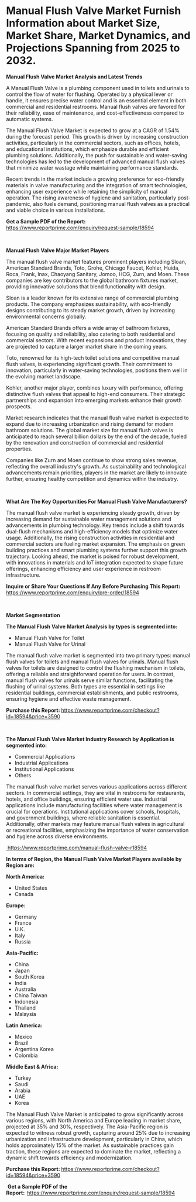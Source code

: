 <p><h1>Manual Flush Valve Market Furnish Information about Market Size, Market Share, Market Dynamics, and Projections Spanning from 2025 to 2032.</h1></p><p><strong>Manual Flush Valve Market Analysis and Latest Trends</strong></p>
<p><p>A Manual Flush Valve is a plumbing component used in toilets and urinals to control the flow of water for flushing. Operated by a physical lever or handle, it ensures precise water control and is an essential element in both commercial and residential restrooms. Manual flush valves are favored for their reliability, ease of maintenance, and cost-effectiveness compared to automatic systems.</p><p>The Manual Flush Valve Market is expected to grow at a CAGR of 1.54% during the forecast period. This growth is driven by increasing construction activities, particularly in the commercial sectors, such as offices, hotels, and educational institutions, which emphasize durable and efficient plumbing solutions. Additionally, the push for sustainable and water-saving technologies has led to the development of advanced manual flush valves that minimize water wastage while maintaining performance standards.</p><p>Recent trends in the market include a growing preference for eco-friendly materials in valve manufacturing and the integration of smart technologies, enhancing user experience while retaining the simplicity of manual operation. The rising awareness of hygiene and sanitation, particularly post-pandemic, also fuels demand, positioning manual flush valves as a practical and viable choice in various installations.</p></p>
<p><strong>Get a Sample PDF of the Report:&nbsp;</strong> <a href="https://www.reportprime.com/enquiry/request-sample/18594?utm_campaign=4437&utm_medium=2&utm_source=Github&utm_content=ia&utm_term=18052025&utm_id=manual-flush-valve">https://www.reportprime.com/enquiry/request-sample/18594</a></p>
<p>&nbsp;</p>
<p><strong>Manual Flush Valve Major Market Players</strong></p>
<p><p>The manual flush valve market features prominent players including Sloan, American Standard Brands, Toto, Grohe, Chicago Faucet, Kohler, Huida, Roca, Frank, Inax, Chaoyang Sanitary, Jomoo, HCG, Zurn, and Moen. These companies are key contributors to the global bathroom fixtures market, providing innovative solutions that blend functionality with design.</p><p>Sloan is a leader known for its extensive range of commercial plumbing products. The company emphasizes sustainability, with eco-friendly designs contributing to its steady market growth, driven by increasing environmental concerns globally. </p><p>American Standard Brands offers a wide array of bathroom fixtures, focusing on quality and reliability, also catering to both residential and commercial sectors. With recent expansions and product innovations, they are projected to capture a larger market share in the coming years.</p><p>Toto, renowned for its high-tech toilet solutions and competitive manual flush valves, is experiencing significant growth. Their commitment to innovation, particularly in water-saving technologies, positions them well in the evolving market landscape.</p><p>Kohler, another major player, combines luxury with performance, offering distinctive flush valves that appeal to high-end consumers. Their strategic partnerships and expansion into emerging markets enhance their growth prospects.</p><p>Market research indicates that the manual flush valve market is expected to expand due to increasing urbanization and rising demand for modern bathroom solutions. The global market size for manual flush valves is anticipated to reach several billion dollars by the end of the decade, fueled by the renovation and construction of commercial and residential properties.</p><p>Companies like Zurn and Moen continue to show strong sales revenue, reflecting the overall industry's growth. As sustainability and technological advancements remain priorities, players in the market are likely to innovate further, ensuring healthy competition and dynamics within the industry.</p></p>
<p>&nbsp;</p>
<p><strong>What Are The Key Opportunities For Manual Flush Valve Manufacturers?</strong></p>
<p><p>The manual flush valve market is experiencing steady growth, driven by increasing demand for sustainable water management solutions and advancements in plumbing technology. Key trends include a shift towards dual-flush mechanisms and high-efficiency models that optimize water usage. Additionally, the rising construction activities in residential and commercial sectors are fueling market expansion. The emphasis on green building practices and smart plumbing systems further support this growth trajectory. Looking ahead, the market is poised for robust development, with innovations in materials and IoT integration expected to shape future offerings, enhancing efficiency and user experience in restroom infrastructure.</p></p>
<p><strong>Inquire or Share Your Questions If Any Before Purchasing This Report:</strong> <a href="https://www.reportprime.com/enquiry/pre-order/18594?utm_campaign=4437&utm_medium=2&utm_source=Github&utm_content=ia&utm_term=18052025&utm_id=manual-flush-valve">https://www.reportprime.com/enquiry/pre-order/18594</a></p>
<p>&nbsp;</p>
<p><strong>Market Segmentation</strong></p>
<p><strong>The Manual Flush Valve Market Analysis by types is segmented into:</strong></p>
<p><ul><li>Manual Flush Valve for Toilet</li><li>Manual Flush Valve for Urinal</li></ul></p>
<p><p>The manual flush valve market is segmented into two primary types: manual flush valves for toilets and manual flush valves for urinals. Manual flush valves for toilets are designed to control the flushing mechanism in toilets, offering a reliable and straightforward operation for users. In contrast, manual flush valves for urinals serve similar functions, facilitating the flushing of urinal systems. Both types are essential in settings like residential buildings, commercial establishments, and public restrooms, ensuring hygiene and effective waste management.</p></p>
<p><strong>Purchase this Report:&nbsp;</strong><a href="https://www.reportprime.com/checkout?id=18594&price=3590&utm_campaign=4437&utm_medium=2&utm_source=Github&utm_content=ia&utm_term=18052025&utm_id=manual-flush-valve">https://www.reportprime.com/checkout?id=18594&price=3590</a></p>
<p>&nbsp;</p>
<p><strong>The Manual Flush Valve Market Industry Research by Application is segmented into:</strong></p>
<p><ul><li>Commercial Applications</li><li>Industrial Applications</li><li>Institutional Applications</li><li>Others</li></ul></p>
<p><p>The manual flush valve market serves various applications across different sectors. In commercial settings, they are vital in restrooms for restaurants, hotels, and office buildings, ensuring efficient water use. Industrial applications include manufacturing facilities where water management is crucial for operations. Institutional applications cover schools, hospitals, and government buildings, where reliable sanitation is essential. Additionally, other markets may feature manual flush valves in agricultural or recreational facilities, emphasizing the importance of water conservation and hygiene across diverse environments.</p></p>
<p><a href="https://www.reportprime.com/manual-flush-valve-r18594?utm_campaign=4437&utm_medium=2&utm_source=Github&utm_content=ia&utm_term=18052025&utm_id=manual-flush-valve">&nbsp;https://www.reportprime.com/manual-flush-valve-r18594</a></p>
<p><strong>In terms of Region, the Manual Flush Valve Market Players available by Region are:</strong></p>
<p>
    <p> <strong> North America: </strong>
        <ul>
            <li>United States</li>
            <li>Canada</li>
        </ul>
        </p> 
    <p> <strong> Europe: </strong>
        <ul>
            <li>Germany</li>
            <li>France</li>
            <li>U.K.</li>
            <li>Italy</li>
            <li>Russia</li>
        </ul>
        </p> 
    <p> <strong> Asia-Pacific: </strong>
        <ul>
            <li>China</li>
            <li>Japan</li>
            <li>South Korea</li>
            <li>India</li>
            <li>Australia</li>
            <li>China Taiwan</li>
            <li>Indonesia</li>
            <li>Thailand</li>
            <li>Malaysia</li>
        </ul>
        </p> 
    <p> <strong> Latin America: </strong>
        <ul>
            <li>Mexico</li>
            <li>Brazil</li>
            <li>Argentina Korea</li>
            <li>Colombia</li>
        </ul>
        </p> 
    <p> <strong> Middle East & Africa: </strong>
        <ul>
            <li>Turkey</li>
            <li>Saudi</li>
            <li>Arabia</li>
            <li>UAE</li>
            <li>Korea</li>
        </ul>
    </p>
    </p>
<p><p>The Manual Flush Valve Market is anticipated to grow significantly across various regions, with North America and Europe leading in market share, projected at 35% and 30%, respectively. The Asia-Pacific region is expected to witness robust growth, capturing around 25% due to increasing urbanization and infrastructure development, particularly in China, which holds approximately 15% of the market. As sustainable practices gain traction, these regions are expected to dominate the market, reflecting a dynamic shift towards efficiency and modernization.</p></p>
<p><strong>Purchase this Report: </strong><a href="https://www.reportprime.com/checkout?id=18594&price=3590&utm_campaign=4437&utm_medium=2&utm_source=Github&utm_content=ia&utm_term=18052025&utm_id=manual-flush-valve">https://www.reportprime.com/checkout?id=18594&price=3590</a></p>
<p>&nbsp;<strong>Get a Sample PDF of the Report:&nbsp;&nbsp;</strong><a href="https://www.reportprime.com/enquiry/request-sample/18594?utm_campaign=4437&utm_medium=2&utm_source=Github&utm_content=ia&utm_term=18052025&utm_id=manual-flush-valve">https://www.reportprime.com/enquiry/request-sample/18594</a></p>
<p><strong></strong></p>
<p><p></p><p></p><p></p></p>